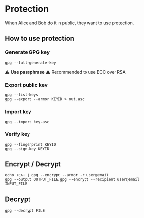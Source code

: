 # Protection

When Alice and Bob do it in public, they want to use protection.


## How to use protection

### Generate GPG key
```shell
gpg --full-generate-key
```

⚠️  **Use passphrase**
⚠️  Recommended to use ECC over RSA

### Export public key
```shell
gpg --list-keys
gpg --export --armor KEYID > out.asc
```

### Import key
```shell
gpg --import key.asc
```

### Verify key
```shell
gpg --fingerprint KEYID
gpg --sign-key KEYID
```


## Encrypt / Decrypt

```shell
echo TEXT | gpg --encrypt --armor -r user@email
gpg --output OUTPUT_FILE.gpg --encrypt --recipient user@email INPUT_FILE
```

## Decrypt
```shell
gpg --decrypt FILE
```

